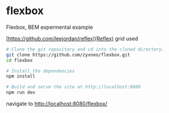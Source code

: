 # flexbox

Flexbox, BEM expermental example

[https://github.com/leejordan/reflex](Reflex) grid used

```sh
# Clone the git repository and cd into the cloned directory.
git clone https://github.com/zyxneo/flexbox.git
cd flexbox

# Install the dependencies
npm install

# Build and serve the site at http://localhost:8080
npm run dev

```
navigate to [http://localhost:8080/flexbox/](http://localhost:8080/flexbox/)
